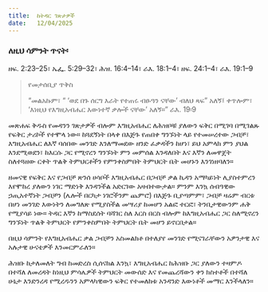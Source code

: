 ```yaml
---
title:  ከትዳር ገጽታዎች
date:   12/04/2025
---
```


### ለዚህ ሳምንት ጥናት፡
ዘፍ. 2:23–25፣ ኤፌ. 5:29–32፣ ሕዝ. 16:4–14፣ ራእ. 18:1–4፣ ዘፍ. 24:1–4፣ ራእ. 19:1–9

> <p>የመታሰቢያ ጥቅስ</p>
> “መልአኩም፣ “ ‘ወደ በጉ ሰርግ እራት የተጠሩ ብፁዓን ናቸው’ ብለህ ጻፍ” አለኝ፤ ቀጥሎም፣ ‘እነዚህ የእግዚአብሔር እውነተኛ ቃሎች ናቸው’ አለኝ።” ራእ. 19፡9

መጽሐፍ ቅዱስ የመዳንን ገጽታዎች ብሎም እግዚአብሔር ለሕዝቦቹ ያለውን ፍቅር በሚገባ በሚገልጹ የፍቅር ታሪኮች የተሞላ ነው። ከጓደኝነት በላቀ በእጅጉ የጠበቀ ግንኙነት ላይ የተመሠረተው ጋብቻ፣ እግዚአብሔር ለእኛ ባሰበው መንገድ እንለማመደው ዘንድ ፈቃዳችን ከሆነ፣ ይህ አምላክ ምን ያህል እንደሚወደን፣ ከእርሱ ጋር የሚኖረን ግንኙነት ምን መምሰል እንዳለበት እና እኛን ለመዋጀት ስለተጓዘው ርቀት ጥልቅ ትምህርቶችን የምንቀስምበት ትምህርት ቤት መሆኑን እንገነዘባለን።

ዘመናዊ የፍቅር እና የጋብቻ ጽንሰ ሀሳቦች እግዚአብሔር በጋብቻ ቃል ኪዳን አማካይነት ሊያስተምረን እየሞከረ ያለውን ነገር ማድነቅ እንዳንችል አድርገው አዛብተውታል። ምንም እንኳ ሰብዓዊው ኃጢአተኛነት ጋብቻን (ሌሎች በርካታ ነገሮችንም ጨምሮ) በእጅጉ ቢያጣምም፣ ጋብቻ ዛሬም ብርቱ በሆነ መንገድ እውነትን ለመግለጽ የሚያስችል መሣሪያ ከመሆን አልፎ ተርፎ፣ ትንቢታዊውንም ሐቅ የሚያሳይ ነው። ትዳር እኛን ከማስደሰት ባሻገር ስለ እርስ በርስ ብሎም ከእግዚአብሔር ጋር ስለሚኖረን ግንኙነት ጥልቅ ትምህርት የምንቀስምበት ትምህርት ቤት መሆን ይኖርበታል።

በዚህ ሳምንት የእግዚአብሔር ቃል ጋብቻን አስመልክቶ በተለያየ መንገድ የሚናገራቸውን አዎንታዊ እና አሉታዊ ሁናቴዎች እንመርምራለን።

ሕዝቡ ከታለመለት ግብ ከመድረስ ሲሰናከል እንኳ፣ እግዚአብሔር ከሕዝቡ ጋር ያለውን ተዛምዶ በተሻለ ለመረዳት ከነዚህ ምሳሌዎች ትምህርት መውሰድ እና የመጨረሻውን ቀን ክስተቶች በተሻለ ሁኔታ እንድንረዳ የሚረዱንን አምላካዊውን ፍቅር የተመለከቱ አንዳንድ እውነቶች መማር እንችላለን።
